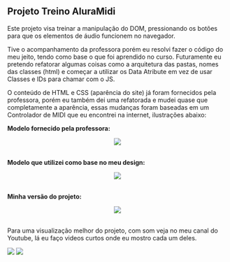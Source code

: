 ## Projeto Treino AluraMidi

Este projeto visa treinar a manipulação do DOM, pressionando os botões para que os elementos de áudio funcionem no navegador.

Tive o acompanhamento da professora porém eu resolvi fazer o código do meu jeito, tendo como base o que foi aprendido no curso. Futuramente eu pretendo refatorar algumas coisas como a arquitetura das pastas, nomes das classes (html) e começar a utilizar os Data Atribute em vez de usar Classes e IDs para chamar com o JS.

O conteúdo de HTML e CSS (aparência do site) já foram fornecidos pela professora, porém eu também dei uma refatorada e mudei quase que completamente a aparência, essas mudanças foram baseadas em um Controlador de MIDI que eu encontrei na internet, ilustrações abaixo:

**Modelo fornecido pela professora:**

<div align=center>
<img src="https://user-images.githubusercontent.com/61354355/151718587-ec34994a-699e-468e-b210-5bf345d62ff3.gif">
</div><br>

**Modelo que utilizei como base no meu design:**

<div align=center>
<img src="https://user-images.githubusercontent.com/61354355/151718731-68036f58-d282-4bc0-a205-54b601c8cbd4.PNG">
</div><br>

**Minha versão do projeto:**

<div align=center>
<img src="https://user-images.githubusercontent.com/61354355/151718892-72f99c07-8e45-4f18-83ff-96238af1a4ca.gif">
</div><br>

Para uma visualização melhor do projeto, com som veja no meu canal do Youtube, lá eu faço videos curtos onde eu mostro cada um deles.

<div> 
  <a href="https://www.youtube.com/channel/UCzQ7Tlul19JBSuAMOl_h6XA" target="_blank"><img src="https://img.shields.io/badge/YouTube-FF0000?style=for-the-badge&logo=youtube&logoColor=white" target="_blank"></a>
  <a href="https://www.linkedin.com/in/allanribeirosantos/" target="_blank"><img src="https://img.shields.io/badge/-LinkedIn-%230077B5?style=for-the-badge&logo=linkedin&logoColor=white" target="_blank"></a>
</div>
